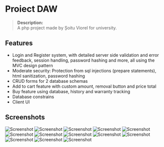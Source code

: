 # **Proiect DAW**



> **Description:**  
A php project made by Șoitu Viorel for university.

## **Features**

- Login and Register system, with detailed server side validation and error feedback, session handling, password hashing and more, all using the MVC design pattern
- Moderate security: Protection from sql injections (prepare statements), html sanitization, password hashing
- CRUD forms for 2 database schemas
- Add to cart feature with custom amount, removal button and price total
- Buy feature using database, history and warranty tracking
- Database constrains
- Client UI

## **Screenshots**

![Screenshot](./documentation/1.png)
![Screenshot](./documentation/2.png)
![Screenshot](./documentation/3.png)
![Screenshot](./documentation/4.png)
![Screenshot](./documentation/5.png)
![Screenshot](./documentation/6.png)
![Screenshot](./documentation/7.png)
![Screenshot](./documentation/8.png)
![Screenshot](./documentation/9.png)
![Screenshot](./documentation/10.png)
![Screenshot](./documentation/11.png)
![Screenshot](./documentation/12.png)
![Screenshot](./documentation/13.png)
